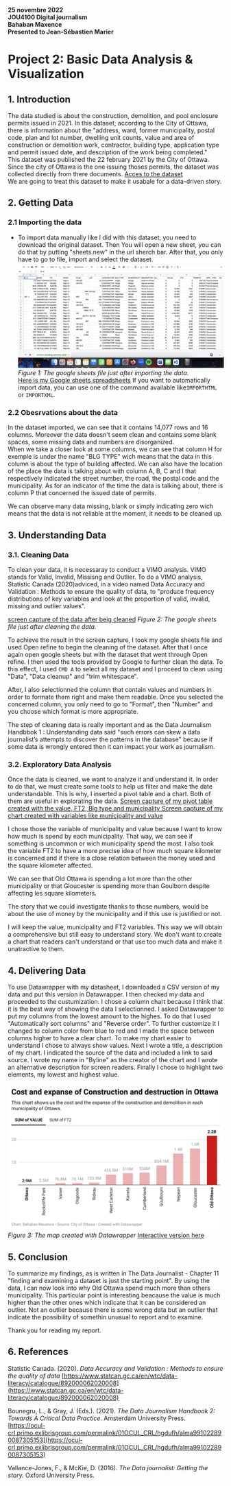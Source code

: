 **25 novembre 2022**<br>
**JOU4100 Digital journalism**<br>
**Bahaban Maxence**<br>
**Presented to Jean-Sébastien Marier**<br>

# Project 2: Basic Data Analysis & Visualization

## 1. Introduction
The data studied is about the construction, demolition, and pool enclosure permits issued in 2021. In this dataset, according to the City of Ottawa, there is information about the "address, ward, former municipality, postal code, plan and lot number, dwelling unit counts, value and area of construction or demolition work, contractor, building type, application type and permit issued date, and description of the work being completed." <br>
This dataset was published the 22 february 2021 by the City of Ottawa. Since the city of Ottawa is the one issuing thoses permits, the dataset was collected directly from there documents.
[Acces to the dataset](https://open.ottawa.ca/documents/ottawa::construction-demolition-and-pool-enclosure-permits-monthly-2021/about)
<br>
We are going to treat this dataset to make it usabale for a data-driven story. 

## 2. Getting Data

### 2.1 Importing the data
- To import data manually like I did with this dataset, you need to download the original dataset. Then You will open a new sheet, you can do that by putting "sheets.new" in the url sherch bar. After that, you only have to go to file, import and select the dataset. 
![Screen capture of google sheets after importation of the data](importing.png)<br>
*Figure 1: The google sheets file just after importing the data.*<br>
[Here is my Google sheets spreadsheets](https://docs.google.com/spreadsheets/d/1hGx2mYTcL1z6ZdKgt42-8ynBpeRSmPZ1Ty0gDs2YfyE/edit?usp=sharing)
If you want to automatically import data, you can use one of the command available like`IMPORTHTML` or `IMPORTXML`.<br>
### 2.2 Obesrvations about the data 

In the dataset imported, we can see that it contains 14,077 rows and 16 columns. Moreover the data doesn't seem clean and contains some blank spaces, some missing data and numbers are disorganized.<br>
When we take a closer look at some columns, we can see that column H for exemple is under the name "BLG TYPE" wich means that the data in this column is about the type of building affected. 
We can also have the location of the place the data is talking about with column A, B, C and I that respectively indicated the street number, the road, the postal code and the municipality. 
As for an indicator of the time the data is talking about, there is column P that concerned the issued date of permits. 

We can observe many data missing, blank or simply indicating zero wich means that the data is not reliable at the moment, it needs to be cleaned up. 

## 3. Understanding Data

### 3.1. Cleaning Data

To clean your data, it is necessaray to conduct a VIMO analysis. VIMO stands for Valid, Invalid, Missisng and Outlier. To do a VIMO analysis, Statistic Canada (2020)adviced, in a video named Data Accuracy and Validation : Methods to ensure the quality of data, to "produce frequency distributions of key variables and look at the proportion of valid, invalid, missing and outlier values".

[screen capture of the data after beig cleaned](cleaning.png)
*Figure 2: The google sheets file just after cleaning the data.*<br>

To achieve the result in the screen capture, I took my google sheets file and used Open refine to begin the cleaning of the dataset. After that I once again open google sheets but with the dataset that went through Open refine. I then used the tools provided by Google to further clean the data. To this effect, I used `CMD A` to select all my dataset and I proceed to clean using "Data", "Data cleanup" and "trim whitespace". 

After, I also selectionned the column that contain values and numbers in order to formate them right and make them readable. Once you selected the concerned column, you only need to go to "Format", then "Number" and you choose which format is more appropriate. 

The step of cleaning data is really important and as the Data Journalism Handbbok 1 : Understanding data said "such errors can skew a data journalist’s attempts to discover the patterns in the database" because if some data is wrongly entered then it can impact your work as journalism.

### 3.2. Exploratory Data Analysis

Once the data is cleaned, we want to analyze it and understand it. In order to do that, we must create some tools to help us filter and make the date understandable. This is why, I inserted a pivot table and a chart. Both of them are useful in explorating the data. 
[Screen capture of my pivot table created with the value, FT2, Blg type and municipality ](Pivottable.png)
[Screen capture of my chart created with variables like municipality and value ](chart.png)

I chose those the variable of municipality and value because I want to know how much is spend by each municipality. That way, we can see if something is uncommon or wich municipality spend the most. I also took the variable FT2 to have a more precise idea of how much square kilometer is concerned and if there is a close relation between the money used and the square kilometer affected. 

We can see that Old Ottawa is spending a lot more than the other municipality or that Gloucester is spending more than Goulborn despite affecting les square kilometers. 

The story that we could investigate thanks to those numbers, would be about the use of money by the municipality and if this use is justified or not. 

 I will keep the value, municipality and FT2 variables. This way we will obtain a comprehensive but still easy to understand story. We don't want to create a chart that readers can't understand or that use too much data and make it unatractive to them. 

## 4. Delivering Data

To use Datawrapper with my datasheet, I downloaded a CSV version of my data and put this version in Datawrapper.
I then checked my data and proceeded to the custumization. 
I chose a column chart because I think that it is the best way of showing the data I selectionned. I asked Datawrapper to put my columns from the lowest amount to the highes. To do that I used "Automatically sort columns" and "Reverse order". To further customize it I changed to column color from blue to red and I made the space between columns higher to have a clear chart. 
To make my chart easier to understand I chose to always show values.
Next I wrote a title, a description of my chart. I indicated the source of the data and included a link to said source. I wrote my name in "Byline" as the creator of the chart and I wrote an alternative description for screen readers. Finally I chose to highlight two elements, my lowest and highest value. 

![Screen capture of my datawrapper chart](datawrapper.png)<br>
*Figure 3: The map created with Datawrapper*
[Interactive version here](https://datawrapper.dwcdn.net/vJFvG/1/)

## 5. Conclusion

To summarize my findings, as is written in The Data Journalist - Chapter 11 "finding and examining a dataset is just the starting point". By using the data, I can now look into why Old Ottawa spend much more than others municipality. This particular point is interesting beacause the value is much higher than the other ones which indicate that it can be considered an outlier. Not an outlier because there is some wrong data but an outlier that indicate the possibility of somethin unusual to report and to examine. 

Thank you for reading my report.

## 6. References
Statistic Canada. (2020). *Data Accuracy and Validation : Methods to ensure the quality of data* [https://www.statcan.gc.ca/en/wtc/data-literacy/catalogue/892000062020008](https://www.statcan.gc.ca/en/wtc/data-literacy/catalogue/892000062020008)

Bounegru, L., & Gray, J. (Eds.). (2021). *The Data Journalism Handbook 2: Towards A Critical Data Practice*. Amsterdam University Press. [https://ocul-crl.primo.exlibrisgroup.com/permalink/01OCUL_CRL/hgdufh/alma991022890087305153](https://ocul-crl.primo.exlibrisgroup.com/permalink/01OCUL_CRL/hgdufh/alma991022890087305153)

Vallance-Jones, F., & McKie, D. (2016). *The Data journalist: Getting the story.* Oxford University Press. 

